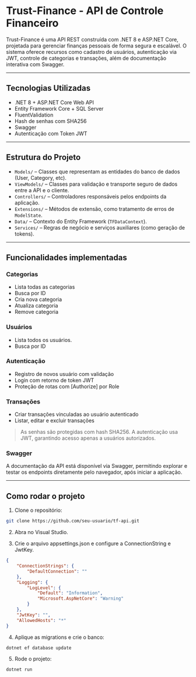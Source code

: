 # Trust-Finance - API de Controle Financeiro

Trust-Finance é uma API REST construída com .NET 8 e ASP.NET Core, projetada para gerenciar finanças pessoais de forma segura e escalável. O sistema oferece recursos como cadastro de usuários, autenticação via JWT, controle de categorias e transações, além de documentação interativa com Swagger.

---

## Tecnologias Utilizadas

- .NET 8 + ASP.NET Core Web API
- Entity Framework Core + SQL Server
- FluentValidation
- Hash de senhas com SHA256
- Swagger
- Autenticação com Token JWT

---

## Estrutura do Projeto

- `Models/` – Classes que representam as entidades do banco de dados (User, Category, etc).
- `ViewModels/` – Classes para validação e transporte seguro de dados entre a API e o cliente.
- `Controllers/` – Controladores responsáveis pelos endpoints da aplicação.
- `Extensions/` – Métodos de extensão, como tratamento de erros de `ModelState`.
- `Data/` – Contexto do Entity Framework (`TFDataContext`).
- `Services/` – Regras de negócio e serviços auxiliares (como geração de tokens).

---

## Funcionalidades implementadas

### Categorias

- Lista todas as categorias
- Busca por ID
- Cria nova categoria
- Atualiza categoria
- Remove categoria

### Usuários

- Lista todos os usuários.
- Busca por ID

### Autenticação

- Registro de novos usuário com validação
- Login com retorno de token JWT
- Proteção de rotas com [Authorize] por Role

### Transações

- Criar transações vinculadas ao usuário autenticado
- Listar, editar e excluir transações

> As senhas são protegidas com hash SHA256. A autenticação usa JWT, garantindo acesso apenas a usuários autorizados.

### Swagger

A documentação da API está disponível via Swagger, permitindo explorar e testar os endpoints diretamente pelo navegador, após iniciar a aplicação.

---

## Como rodar o projeto
1. Clone o repositório:

```bash
git clone https://github.com/seu-usuario/tf-api.git
```
2. Abra no Visual Studio.

3. Crie o arquivo appsettings.json e configure a ConnectionString e JwtKey.

```json
{
    "ConnectionStrings": {
        "DefaultConnection": ""
    },
    "Logging": {
        "LogLevel": {
            "Default": "Information",
            "Microsoft.AspNetCore": "Warning"
        }
    },
    "JwtKey": "",
    "AllowedHosts": "*"
}
```

4. Aplique as migrations e crie o banco:

```bash
dotnet ef database update
```

5. Rode o projeto:
```bash
dotnet run
```
